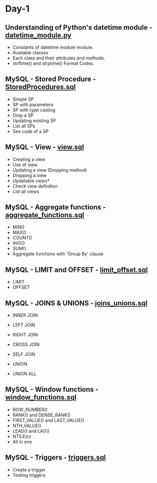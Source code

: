 # Day-1

## Understanding of Python's **datetime** module - [datetime_module.py](datetime_module.py)

- Constants of datetime module module.
- Available classes
- Each class and their attributes and methods.
- strftime() and strptime() Format Codes.

## MySQL - Stored Procedure - [StoredProcedures.sql](stored_procedures.sql)

- Simple SP
- SP with parameters
- SP with type casting
- Drop a SP
- Updating existing SP
- List all SPs
- See code of a SP

## MySQL - View - [view.sql](view.sql)

- Creating a view
- Use of view
- Updating a view (Dropping method)
- Dropping a view
- Updatable views\*
- Check view definition
- List all views

## MySQL - Aggregate functions - [aggregate_functions.sql](aggregate_functions.sql)

- MIN()
- MAX()
- COUNT()
- AVG()
- SUM()
- Aggregate functions with 'Group By' clause

## MySQL - LIMIT and OFFSET - [limit_offset.sql](limit_offset.sql)

- LIMIT
- OFFSET

## MySQL - JOINS & UNIONS - [joins_unions.sql](joins_unions.sql)

- INNER JOIN
- LEFT JOIN
- RIGHT JOIN
- CROSS JOIN
- SELF JOIN

- UNION
- UNION ALL

## MySQL - Window functions - [window_functions.sql](window_functions.sql)

- ROW_NUMBER()
- RANK() and DENSE_RANK()
- FIRST_VALUE() and LAST_VALUE()
- NTH_VALUE()
- LEAD() and LAG()
- NTILE(n)
- All in one

## MySQL - Triggers - [triggers.sql](triggers.sql)

- Create a trigger
- Testing triggers
